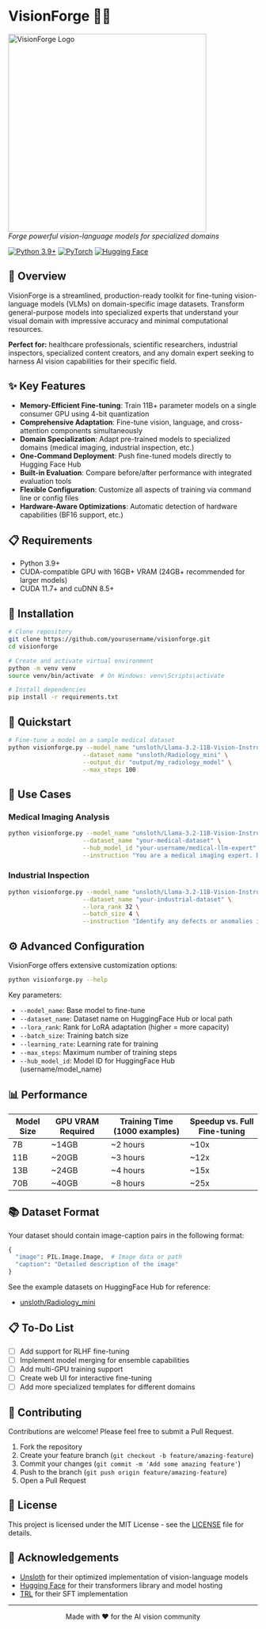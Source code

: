 # VisionForge 🔭🧠

<p >
  <img src="https://github.com/user-attachments/assets/99ad5c43-fd55-429b-9e6e-dc27994a39f0" alt="VisionForge Logo" width="400">
  <br>
  <em>Forge powerful vision-language models for specialized domains</em>
</p>

[![Python 3.9+](https://img.shields.io/badge/python-3.9+-blue.svg)](https://www.python.org/downloads/)
[![PyTorch](https://img.shields.io/badge/PyTorch-2.0+-red.svg)](https://pytorch.org/)
[![Hugging Face](https://img.shields.io/badge/🤗-Transformers-yellow.svg)](https://huggingface.co/docs/transformers/index)

## 🌟 Overview

VisionForge is a streamlined, production-ready toolkit for fine-tuning vision-language models (VLMs) on domain-specific image datasets. Transform general-purpose models into specialized experts that understand your visual domain with impressive accuracy and minimal computational resources.

**Perfect for:** healthcare professionals, scientific researchers, industrial inspectors, specialized content creators, and any domain expert seeking to harness AI vision capabilities for their specific field.

## ✨ Key Features

- **Memory-Efficient Fine-tuning**: Train 11B+ parameter models on a single consumer GPU using 4-bit quantization
- **Comprehensive Adaptation**: Fine-tune vision, language, and cross-attention components simultaneously
- **Domain Specialization**: Adapt pre-trained models to specialized domains (medical imaging, industrial inspection, etc.)
- **One-Command Deployment**: Push fine-tuned models directly to Hugging Face Hub
- **Built-in Evaluation**: Compare before/after performance with integrated evaluation tools
- **Flexible Configuration**: Customize all aspects of training via command line or config files
- **Hardware-Aware Optimizations**: Automatic detection of hardware capabilities (BF16 support, etc.)

## 📋 Requirements

- Python 3.9+
- CUDA-compatible GPU with 16GB+ VRAM (24GB+ recommended for larger models)
- CUDA 11.7+ and cuDNN 8.5+

## 🚀 Installation

```bash
# Clone repository
git clone https://github.com/yourusername/visionforge.git
cd visionforge

# Create and activate virtual environment
python -m venv venv
source venv/bin/activate  # On Windows: venv\Scripts\activate

# Install dependencies
pip install -r requirements.txt
```

## 🏁 Quickstart

```bash
# Fine-tune a model on a sample medical dataset
python visionforge.py --model_name "unsloth/Llama-3.2-11B-Vision-Instruct" \
                     --dataset_name "unsloth/Radiology_mini" \
                     --output_dir "output/my_radiology_model" \
                     --max_steps 100
```

## 🎯 Use Cases

### Medical Imaging Analysis
```bash
python visionforge.py --model_name "unsloth/Llama-3.2-11B-Vision-Instruct" \
                     --dataset_name "your-medical-dataset" \
                     --hub_model_id "your-username/medical-llm-expert" \
                     --instruction "You are a medical imaging expert. Describe what you see in this image in professional medical terminology."
```

### Industrial Inspection
```bash
python visionforge.py --model_name "unsloth/Llama-3.2-11B-Vision-Instruct" \
                     --dataset_name "your-industrial-dataset" \
                     --lora_rank 32 \
                     --batch_size 4 \
                     --instruction "Identify any defects or anomalies in this industrial component."
```

## ⚙️ Advanced Configuration

VisionForge offers extensive customization options:

```bash
python visionforge.py --help
```

Key parameters:
- `--model_name`: Base model to fine-tune
- `--dataset_name`: Dataset name on HuggingFace Hub or local path
- `--lora_rank`: Rank for LoRA adaptation (higher = more capacity)
- `--batch_size`: Training batch size
- `--learning_rate`: Learning rate for training
- `--max_steps`: Maximum number of training steps
- `--hub_model_id`: Model ID for HuggingFace Hub (username/model_name)

## 📊 Performance

| Model Size | GPU VRAM Required | Training Time (1000 examples) | Speedup vs. Full Fine-tuning |
|------------|-------------------|-------------------------------|------------------------------|
| 7B         | ~14GB             | ~2 hours                      | ~10x                         |
| 11B        | ~20GB             | ~3 hours                      | ~12x                         |
| 13B        | ~24GB             | ~4 hours                      | ~15x                         |
| 70B        | ~40GB             | ~8 hours                      | ~25x                         |

## 📚 Dataset Format

Your dataset should contain image-caption pairs in the following format:

```python
{
  "image": PIL.Image.Image,  # Image data or path
  "caption": "Detailed description of the image"
}
```

See the example datasets on HuggingFace Hub for reference:
- [unsloth/Radiology_mini](https://huggingface.co/datasets/unsloth/Radiology_mini)

## 📋 To-Do List

- [ ] Add support for RLHF fine-tuning
- [ ] Implement model merging for ensemble capabilities
- [ ] Add multi-GPU training support
- [ ] Create web UI for interactive fine-tuning
- [ ] Add more specialized templates for different domains

## 🤝 Contributing

Contributions are welcome! Please feel free to submit a Pull Request.

1. Fork the repository
2. Create your feature branch (`git checkout -b feature/amazing-feature`)
3. Commit your changes (`git commit -m 'Add some amazing feature'`)
4. Push to the branch (`git push origin feature/amazing-feature`)
5. Open a Pull Request

## 📜 License

This project is licensed under the MIT License - see the [LICENSE](LICENSE) file for details.

## 🙏 Acknowledgements

- [Unsloth](https://github.com/unslothai/unsloth) for their optimized implementation of vision-language models
- [Hugging Face](https://huggingface.co/) for their transformers library and model hosting
- [TRL](https://github.com/huggingface/trl) for their SFT implementation

---

<p align="center">
  Made with ❤️ for the AI vision community
</p>
